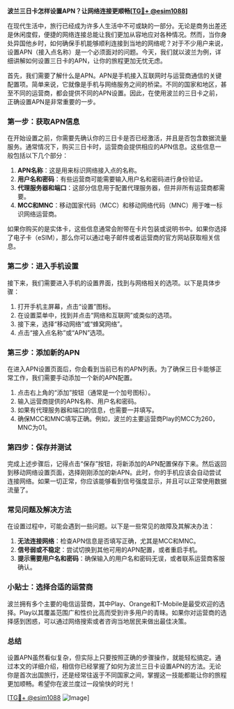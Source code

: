 **波兰三日卡怎样设置APN？让网络连接更顺畅[[TG💪+ @esim1088](https://t.me/s/esim1088)]**

在现代生活中，旅行已经成为许多人生活中不可或缺的一部分。无论是商务出差还是休闲度假，便捷的网络连接总能让我们更加从容地应对各种情况。然而，当你身处异国他乡时，如何确保手机能够顺利连接到当地的网络呢？对于不少用户来说，设置APN（接入点名称）是一个必须面对的问题。今天，我们就以波兰为例，详细讲解如何设置三日卡的APN，让你的旅程更加无忧无虑。

首先，我们需要了解什么是APN。APN是手机接入互联网时与运营商通信的关键配置项。简单来说，它就像是手机与网络服务之间的桥梁。不同的国家和地区，甚至不同的运营商，都会提供不同的APN设置。因此，在使用波兰的三日卡之前，正确设置APN是非常重要的一步。

### **第一步：获取APN信息**
在开始设置之前，你需要先确认你的三日卡是否已经激活，并且是否包含数据流量服务。通常情况下，购买三日卡时，运营商会提供相应的APN信息。这些信息一般包括以下几个部分：

1. **APN名称**：这是用来标识网络接入点的名称。
2. **用户名和密码**：有些运营商可能需要输入用户名和密码进行身份验证。
3. **代理服务器和端口**：这部分信息用于配置代理服务器，但并非所有运营商都需要。
4. **MCC和MNC**：移动国家代码（MCC）和移动网络代码（MNC）用于唯一标识网络运营商。

如果你购买的是实体卡，这些信息通常会附带在卡片包装或说明书中。如果你选择了电子卡（eSIM），那么你可以通过电子邮件或者运营商的官方网站获取相关信息。

### **第二步：进入手机设置**
接下来，我们需要进入手机的设置界面，找到与网络相关的选项。以下是具体步骤：

1. 打开手机主屏幕，点击“设置”图标。
2. 在设置菜单中，找到并点击“网络和互联网”或类似的选项。
3. 接下来，选择“移动网络”或“蜂窝网络”。
4. 点击“接入点名称”或“APN”选项。

### **第三步：添加新的APN**
在进入APN设置页面后，你会看到当前已有的APN列表。为了确保三日卡能够正常工作，我们需要手动添加一个新的APN配置。

1. 点击右上角的“添加”按钮（通常是一个加号图标）。
2. 输入运营商提供的APN名称、用户名和密码。
3. 如果有代理服务器和端口的信息，也需要一并填写。
4. 确保MCC和MNC填写正确。例如，波兰的主要运营商Play的MCC为260，MNC为01。

### **第四步：保存并测试**
完成上述步骤后，记得点击“保存”按钮，将新添加的APN配置保存下来。然后返回到移动网络设置页面，选择刚刚添加的新APN。此时，你的手机应该会自动尝试连接网络。如果一切正常，你应该能够看到信号强度显示，并且可以正常使用数据流量了。

### **常见问题及解决方法**
在设置过程中，可能会遇到一些问题。以下是一些常见的故障及其解决办法：

1. **无法连接网络**：检查APN信息是否填写正确，尤其是MCC和MNC。
2. **信号弱或不稳定**：尝试切换到其他可用的APN配置，或者重启手机。
3. **提示需要用户名和密码**：确保输入的用户名和密码无误，或者联系运营商客服确认。

### **小贴士：选择合适的运营商**
波兰拥有多个主要的电信运营商，其中Play、Orange和T-Mobile是最受欢迎的选择。Play以其覆盖范围广和性价比高而受到许多用户的青睐。如果你对运营商的选择感到困惑，可以通过网络搜索或者咨询当地居民来做出最佳决策。

### **总结**
设置APN虽然看似复杂，但实际上只要按照正确的步骤操作，就能轻松搞定。通过本文的详细介绍，相信你已经掌握了如何为波兰三日卡设置APN的方法。无论你是首次出国旅行，还是经常往返于不同国家之间，掌握这一技能都能让你的旅程更加顺畅。希望你在波兰度过一段愉快的时光！

[[TG💪+ @esim1088](https://t.me/s/esim1088) ![Image](https://i.postimg.cc/4NQfJmqS/Snipaste-2025-05-13-00-14-12.png)]